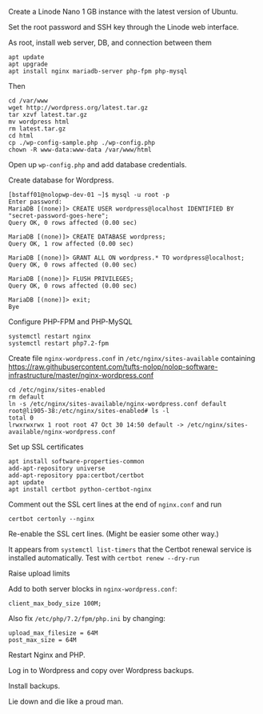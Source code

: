 Create a Linode Nano 1 GB instance with the latest version of Ubuntu.

Set the root password and SSH key through the Linode web interface.

As root, install web server, DB, and connection between them

    apt update
    apt upgrade
    apt install nginx mariadb-server php-fpm php-mysql

Then

    cd /var/www
    wget http://wordpress.org/latest.tar.gz
    tar xzvf latest.tar.gz
    mv wordpress html
    rm latest.tar.gz
    cd html
    cp ./wp-config-sample.php ./wp-config.php
    chown -R www-data:www-data /var/www/html

Open up `wp-config.php` and add database credentials.

Create database for Wordpress.

    [bstaff01@nolopwp-dev-01 ~]$ mysql -u root -p
    Enter password:
    MariaDB [(none)]> CREATE USER wordpress@localhost IDENTIFIED BY "secret-password-goes-here";
    Query OK, 0 rows affected (0.00 sec)

    MariaDB [(none)]> CREATE DATABASE wordpress;
    Query OK, 1 row affected (0.00 sec)

    MariaDB [(none)]> GRANT ALL ON wordpress.* TO wordpress@localhost;
    Query OK, 0 rows affected (0.00 sec)

    MariaDB [(none)]> FLUSH PRIVILEGES;
    Query OK, 0 rows affected (0.00 sec)

    MariaDB [(none)]> exit;
    Bye

Configure PHP-FPM and PHP-MySQL

    systemctl restart nginx
    systemctl restart php7.2-fpm

Create file `nginx-wordpress.conf` in `/etc/nginx/sites-available` containing
https://raw.githubusercontent.com/tufts-nolop/nolop-software-infrastructure/master/nginx-wordpress.conf

    cd /etc/nginx/sites-enabled
    rm default
    ln -s /etc/nginx/sites-available/nginx-wordpress.conf default
    root@li905-38:/etc/nginx/sites-enabled# ls -l
    total 0
    lrwxrwxrwx 1 root root 47 Oct 30 14:50 default -> /etc/nginx/sites-available/nginx-wordpress.conf

Set up SSL certificates

    apt install software-properties-common
    add-apt-repository universe
    add-apt-repository ppa:certbot/certbot
    apt update
    apt install certbot python-certbot-nginx

Comment out the SSL cert lines at the end of `nginx.conf` and run

    certbot certonly --nginx

Re-enable the SSL cert lines. (Might be easier some other way.)

It appears from `systemctl list-timers` that the Certbot renewal service is installed automatically. Test with `certbot renew --dry-run`

Raise upload limits

Add to both server blocks in `nginx-wordpress.conf`:

    client_max_body_size 100M;

Also fix `/etc/php/7.2/fpm/php.ini` by changing:

    upload_max_filesize = 64M
    post_max_size = 64M

Restart Nginx and PHP.

Log in to Wordpress and copy over Wordpress backups.

Install backups.

Lie down and die like a proud man.
